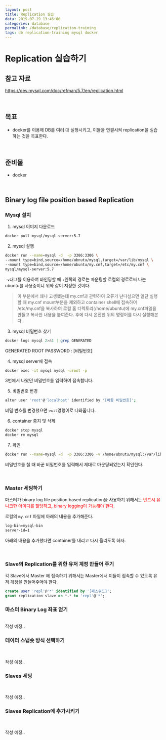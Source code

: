 ```yaml
---
layout: post
title: Replication 실습 
data: 2019-07-19 13:46:00
categories: database
permalink: /database/replication-training
tags: db replication-training mysql docker
---
```




# Replication 실습하기

## 참고 자료

<https://dev.mysql.com/doc/refman/5.7/en/replication.html>

<br>

## 목표

- docker를 이용해 DB를 여러 대 실행시키고, 이들을 연결시켜 replication을 실습하는 것을 목표한다.

<br>

## 준비물

- docker

<br>

## Binary log file position based Replication

### Mysql 설치

1) mysql 이미지 다운로드

```bash
docker pull mysql/mysql-server:5.7 
```

2) mysql 실행

```bash
docker run --name=mysql -d  -p 3306:3306 \
--mount type=bind,source=/home/ubnutu/mysql,target=/var/lib/mysql \
--mount type=bind,source=/home/ubuntu/my.cnf,target=/etc/my.cnf \
mysql/mysql-server:5.7
```

`-v`태그를 이용하여 바인딩할 때 `:`왼쪽의 경로는 마운팅할 로컬의 경로로써 나는 ubuntu를 사용중이니 위와 같이 지정한 것이다. 

> 이 부분에서 꽤나 고생했는데 my.cnf과 관련하여 오류가 난다싶으면 일단 실행할 때 my.cnf mount부분을 제외하고 container shell에 접속하여 /etc/my.cnf을 복사하여 로컬 홈 디렉토리(/home/ubuntu)에 my.cnf파일을 만들고 복사한 내용을 붙여준다. 후에 다시 온전한 위의 명령어를 다시 실행해본다.

3) mysql 비밀번호 찾기

```bash
docker logs mysql 2>&1 | grep GENERATED
```

GENERATED ROOT PASSWORD : [비밀번호]

4) mysql server에 접속

```bash
docker exec -it mysql mysql -uroot -p
```

3번에서 나왔던 비밀번호를 입력하여 접속합니다.

5) 비밀번호 변경

```bash
alter user 'root'@'localhost' identified by '[바꿀 비밀번호]';
```

비밀 번호를 변경했으면 `exit`명령어로 나와줍니다. 

6) container 중지 및 삭제

```bash
docker stop mysql
docker rm mysql
```

7) 확인

```bash
docker run --name=mysql -d  -p 3306:3306 -v /home/ubnutu/mysql:/var/lib/mysql mysql/mysql-server:5.7
```

비밀번호를 칠 때 바꾼 비밀번호를 입력해서 제대로 마운팅되었는지 확인한다. 

<br>

### Master 세팅하기

마스터가 binary log file position based replication을 사용하기 위해서는 <span style="color: red;">반드시 유니크한 아이디를 할당하고, binary logging이 가능해야 한다. </span>

로컬의 `my.cnf` 파일에 아래의 내용을 추가해준다.

```bash
log-bin=mysql-bin
server-id=1
```

아래의 내용을 추가했다면 container를 내리고 다시 올리도록 하자.

<br>

### Slave의 Replication를 위한 유저 계정 만들어 주기

각 Slave에서 Master 에 접속하기 위해서는 Master에서 이들이 접속할 수 있도록 유저 계정을 만들어주어야 한다.

```sql
create user 'repl'@'*' identified by '[패스워드]';
grant replication slave on *.* to 'repl'@'*';
```



### 마스터 Binary Log 좌표 얻기

<br> 작성 예정..

### 데이터 스냅숏 방식 선택하기

<br>

작성 예정..

### Slaves 세팅

<br>

작성 예정..

### Slaves Replication에 추가시키기

<br>

작성 예정..



